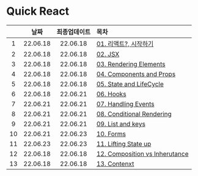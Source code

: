 # Quick React
||날짜|최종업데이트|목차|
|:-:|:--:|:-:|:-|
|1|22.06.18|22.06.18|[01. 리액트?, 시작하기](./section_01.md)
|2|22.06.18|22.06.18|[02. JSX](./section_02.md)
|3|22.06.18|22.06.18|[03. Rendering Elements]()
|4|22.06.18|22.06.18|[04. Components and Props]()
|5|22.06.18|22.06.18|[05. State and LifeCycle](./section_05.md)
|6|22.06.18|22.06.21|[06. Hooks](./section_06.md)
|7|22.06.21|22.06.21|[07. Handling Events](./section_07.md)
|8|22.06.21|22.06.21|[08. Conditional Rendering](./section_08.md)
|9|22.06.21|22.06.21|[09. List and keys](./section_09.md)
|10|22.06.21|22.06.23|[10. Forms](./section_10.md)
|11|22.06.23|22.06.23|[11. Lifting State up](./section_11.md)
|12|22.06.18|22.06.18|[12. Composition vs Inherutance]()
|13|22.06.18|22.06.18|[13. Contenxt]()
